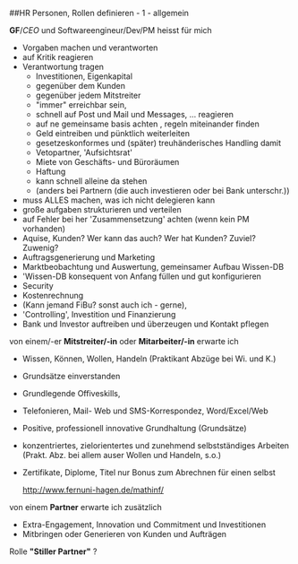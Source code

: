 ##HR
Personen, Rollen definieren - 1 - allgemein

**GF**/_CEO_ und Softwareengineur/Dev/PM heisst für mich 

* Vorgaben machen und verantworten
* auf Kritik reagieren
* Verantwortung tragen
  * Investitionen, Eigenkapital
  * gegenüber dem Kunden
  * gegenüber jedem Mitstreiter
  * "immer" erreichbar sein, 
  * schnell auf Post und Mail und Messages, ... reagieren
  * auf ne gemeinsame basis achten , regeln miteinander finden
  * Geld eintreiben und pünktlich weiterleiten
  * gesetzeskonformes  und (später) treuhänderisches Handling damit
   * Vetopartner, 'Aufsichtsrat'
  * Miete von Geschäfts- und Büroräumen
  * Haftung
  * kann schnell alleine da stehen 
   * (anders bei Partnern (die auch investieren oder bei Bank unterschr.))
* muss ALLES machen, was ich nicht delegieren kann
* große aufgaben strukturieren und verteilen 
* auf Fehler bei her 'Zusammensetzung' achten (wenn kein PM vorhanden)
* Aquise, Kunden? Wer kann das auch? Wer hat Kunden? Zuviel? Zuwenig?
* Auftragsgenerierung und Marketing
* Marktbeobachtung und Auswertung,  gemeinsamer Aufbau Wissen-DB 
 * 'Wissen-DB konsequent von Anfang füllen und gut konfigurieren
  * Security
* Kostenrechnung 
 * (Kann jemand FiBu? sonst auch ich - gerne), 
 * 'Controlling', Investition und Finanzierung
 * Bank und Investor auftreiben und überzeugen und Kontakt pflegen

von einem/-er **Mitstreiter/-in** oder **Mitarbeiter/-in** erwarte ich

* Wissen, Können, Wollen, Handeln (Praktikant Abzüge bei Wi. und K.)
* Grundsätze einverstanden
* Grundlegende Offiveskills, 
 * Telefonieren, Mail- Web und SMS-Korrespondez, Word/Excel/Web
 * Positive, professionell innovative Grundhaltung (Grundsätze) 
 * konzentriertes, zielorientertes und zunehmend selbstständiges Arbeiten
    (Prakt. Abz. bei allem auser Wollen und Handeln, s.o.)
* Zertifikate, Diplome, Titel nur Bonus zum Abrechnen für einen selbst
  
	http://www.fernuni-hagen.de/mathinf/

von einem **Partner** erwarte ich zusätzlich
  
* Extra-Engagement, Innovation und Commitment und Investitionen
* Mitbringen oder Generieren von Kunden und Aufträgen

Rolle **"Stiller Partner"** ?